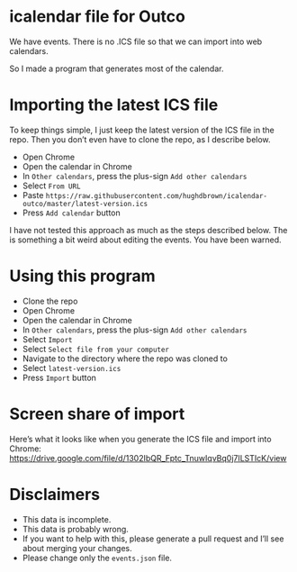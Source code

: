 # icalendar file for Outco
We have events. There is no .ICS file so that we can import into web calendars.

So I made a program that generates most of the calendar.

# Importing the latest ICS file
To keep things simple, I just keep the latest version of the ICS file in the repo. Then you don’t even have to clone the repo, as I describe below.
- Open Chrome
- Open the calendar in Chrome
- In `Other calendars`, press the plus-sign `Add other calendars`
- Select `From URL`
- Paste `https://raw.githubusercontent.com/hughdbrown/icalendar-outco/master/latest-version.ics`
- Press `Add calendar` button

I have not tested this approach as much as the steps described below. The is something a bit weird about editing the events. You have been warned.

# Using this program
- Clone the repo
- Open Chrome
- Open the calendar in Chrome
- In `Other calendars`, press the plus-sign `Add other calendars`
- Select `Import`
- Select `Select file from your computer`
- Navigate to the directory where the repo was cloned to
- Select `latest-version.ics`
- Press `Import` button

# Screen share of import
Here’s what it looks like when you generate the ICS file and import into Chrome:
https://drive.google.com/file/d/1302IbQR_Fptc_TnuwIqvBq0j7ILSTIcK/view

# Disclaimers
- This data is incomplete.
- This data is probably wrong.
- If you want to help with this, please generate a pull request and I’ll see about merging your changes.
- Please change only the `events.json` file.
